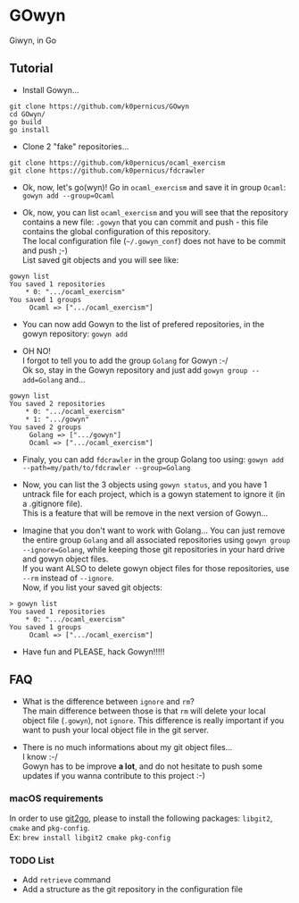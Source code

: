 # GOwyn
Giwyn, in Go

## Tutorial

*	Install Gowyn...
```
git clone https://github.com/k0pernicus/GOwyn
cd GOwyn/
go build
go install
```  

*	Clone 2 "fake" repositories...
```
git clone https://github.com/k0pernicus/ocaml_exercism
git clone https://github.com/k0pernicus/fdcrawler
```  

*	Ok, now, let's go(wyn)!
	Go in `ocaml_exercism` and save it in group `Ocaml`: `gowyn add --group=Ocaml`

*	Ok, now, you can list `ocaml_exercism` and you will see that the repository contains a new file: `.gowyn` that you can commit and push - this file contains the global configuration of this repository.  
	The local configuration file (`~/.gowyn_conf`) does not have to be commit and push ;-)  
	List saved git objects and you will see like:
```
gowyn list
You saved 1 repositories
	* 0: ".../ocaml_exercism"
You saved 1 groups
	 Ocaml => [".../ocaml_exercism"]
``` 

*	You can now add Gowyn to the list of prefered repositories, in the gowyn repository: `gowyn add`

*	OH NO!  
	I forgot to tell you to add the group `Golang` for Gowyn :-/  
	Ok so, stay in the Gowyn repository and just add `gowyn group --add=Golang` and...

```
gowyn list
You saved 2 repositories
	* 0: ".../ocaml_exercism"
	* 1: ".../gowyn"
You saved 2 groups
	 Golang => [".../gowyn"]
	 Ocaml => [".../ocaml_exercism"]
```

*	Finaly, you can add `fdcrawler` in the group Golang too using: `gowyn add --path=my/path/to/fdcrawler --group=Golang`

*	Now, you can list the 3 objects using `gowyn status`, and you have 1 untrack file for each project, which is a gowyn statement to ignore it (in a .gitignore file).  
This is a feature that will be remove in the next version of Gowyn...

*	Imagine that you don't want to work with Golang... You can just remove the entire group `Golang` and all associated repositories using `gowyn group --ignore=Golang`, while keeping those git repositories in your hard drive and gowyn object files.  
	If you want ALSO to delete gowyn object files for those repositories, use `--rm` instead of `--ignore`.  
	Now, if you list your saved git objects:

```
> gowyn list
You saved 1 repositories
	* 0: ".../ocaml_exercism"
You saved 1 groups
	 Ocaml => [".../ocaml_exercism"]
```

*	Have fun and PLEASE, hack Gowyn!!!!!

## FAQ

*	What is the difference between `ignore` and `rm`?  
	The main difference between those is that `rm` will delete your local object file (`.gowyn`), not `ignore`. This difference is really important if you want to push your local object file in the git server. 

*	There is no much informations about my git object files...  
	I know :-/  
	Gowyn has to be improve **a lot**, and do not hesitate to push some updates if you wanna contribute to this project :-)

### macOS requirements
In order to use [git2go](https://github.com/libgit2/git2go), please to install the following packages: `libgit2`, `cmake` and `pkg-config`.   
Ex: `brew install libgit2 cmake pkg-config`

### TODO List
*	Add `retrieve` command
*	Add a structure as the git repository in the configuration file
